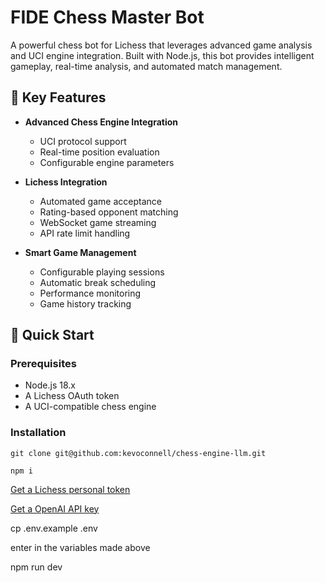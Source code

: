 # FIDE Chess Master Bot

A powerful chess bot for Lichess that leverages advanced game analysis and UCI engine integration. Built with Node.js, this bot provides intelligent gameplay, real-time analysis, and automated match management.

## 🎯 Key Features

- **Advanced Chess Engine Integration**
  - UCI protocol support
  - Real-time position evaluation
  - Configurable engine parameters

- **Lichess Integration**
  - Automated game acceptance
  - Rating-based opponent matching
  - WebSocket game streaming
  - API rate limit handling

- **Smart Game Management**
  - Configurable playing sessions
  - Automatic break scheduling
  - Performance monitoring
  - Game history tracking

## 🚀 Quick Start

### Prerequisites
- Node.js 18.x
- A Lichess OAuth token
- A UCI-compatible chess engine

### Installation

```
git clone git@github.com:kevoconnell/chess-engine-llm.git

npm i 
```

[Get a Lichess personal token](https://lichess.org/account/oauth/token)

[Get a OpenAI API key](https://platform.openai.com/settings/organization/api-keys)

cp .env.example .env

enter in the variables made above

npm run dev


